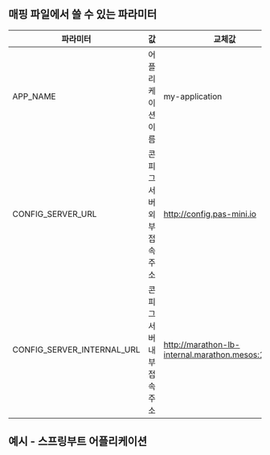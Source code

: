 ## 매핑 파일에서 쓸 수 있는 파라미터

| 파라미터                   | 값                         | 교체값                                           |
|----------------------------|----------------------------|--------------------------------------------------|
| APP_NAME                   | 어플리케이션 이름          | my-application                                   |
| CONFIG_SERVER_URL          | 콘피그 서버 외부 접속 주소 | http://config.pas-mini.io                        |
| CONFIG_SERVER_INTERNAL_URL | 콘피그 서버 내부 접속 주소 | http://marathon-lb-internal.marathon.mesos:10000 |


## 예시 - 스프링부트 어플리케이션

